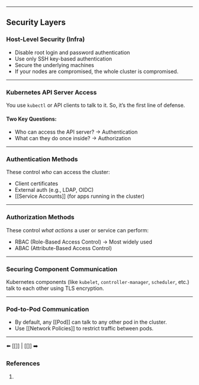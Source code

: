 ___
## Security Layers
### Host-Level Security (Infra)
- Disable root login and password authentication
- Use only SSH key-based authentication
- Secure the underlying machines
- If your nodes are compromised, the whole cluster is compromised.
___
### Kubernetes API Server Access
You use `kubectl` or API clients to talk to it. So, it’s the first line of defense.

#### Two Key Questions:
- Who can access the API server? → Authentication 
- What can they do once inside? → Authorization
___
### Authentication Methods
These control _who_ can access the cluster:
- Client certificates
- External auth (e.g., LDAP, OIDC)
- [[Service Accounts]] (for apps running in the cluster)

___
### Authorization Methods
These control _what actions_ a user or service can perform:
- RBAC (Role-Based Access Control) → Most widely used
- ABAC (Attribute-Based Access Control)

___
### Securing Component Communication

Kubernetes components (like `kubelet`, `controller-manager`, `scheduler`, etc.) talk to each other using TLS encryption.
___
###  Pod-to-Pod Communication
- By default, any [[Pod]] can talk to any other pod in the cluster.    
- Use [[Network Policies]] to restrict traffic between pods.    
___
⬅️ [[]] | [[]] ➡️
### References
1.
